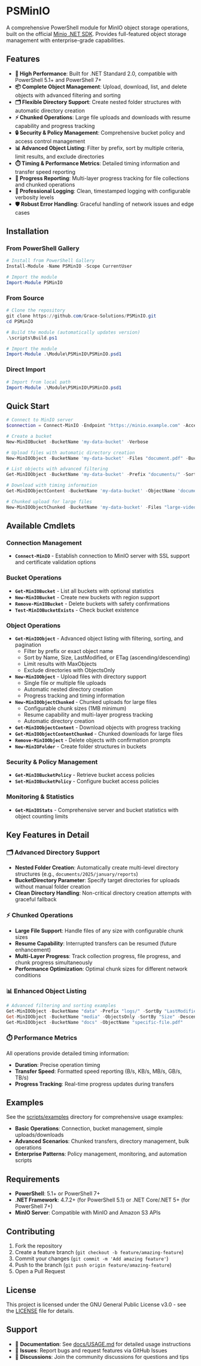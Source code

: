 # PSMinIO

A comprehensive PowerShell module for MinIO object storage operations, built on the official [Minio .NET SDK](https://www.nuget.org/packages/Minio). Provides full-featured object storage management with enterprise-grade capabilities.

## Features

- **🚀 High Performance**: Built for .NET Standard 2.0, compatible with PowerShell 5.1+ and PowerShell 7+
- **📦 Complete Object Management**: Upload, download, list, and delete objects with advanced filtering and sorting
- **🗂️ Flexible Directory Support**: Create nested folder structures with automatic directory creation
- **⚡ Chunked Operations**: Large file uploads and downloads with resume capability and progress tracking
- **🔒 Security & Policy Management**: Comprehensive bucket policy and access control management
- **📊 Advanced Object Listing**: Filter by prefix, sort by multiple criteria, limit results, and exclude directories
- **⏱️ Timing & Performance Metrics**: Detailed timing information and transfer speed reporting
- **🔄 Progress Reporting**: Multi-layer progress tracking for file collections and chunked operations
- **📝 Professional Logging**: Clean, timestamped logging with configurable verbosity levels
- **🛡️ Robust Error Handling**: Graceful handling of network issues and edge cases

## Installation

### From PowerShell Gallery
```powershell
# Install from PowerShell Gallery
Install-Module -Name PSMinIO -Scope CurrentUser

# Import the module
Import-Module PSMinIO
```

### From Source
```powershell
# Clone the repository
git clone https://github.com/Grace-Solutions/PSMinIO.git
cd PSMinIO

# Build the module (automatically updates version)
.\scripts\Build.ps1

# Import the module
Import-Module .\Module\PSMinIO\PSMinIO.psd1
```

### Direct Import
```powershell
# Import from local path
Import-Module .\Module\PSMinIO\PSMinIO.psd1
```

## Quick Start

```powershell
# Connect to MinIO server
$connection = Connect-MinIO -Endpoint "https://minio.example.com" -AccessKey "your-access-key" -SecretKey "your-secret-key"

# Create a bucket
New-MinIOBucket -BucketName 'my-data-bucket' -Verbose

# Upload files with automatic directory creation
New-MinIOObject -BucketName 'my-data-bucket' -Files "document.pdf" -BucketDirectory "documents/2025/january"

# List objects with advanced filtering
Get-MinIOObject -BucketName 'my-data-bucket' -Prefix "documents/" -SortBy "Size" -Descending -MaxObjects 10

# Download with timing information
Get-MinIOObjectContent -BucketName 'my-data-bucket' -ObjectName 'documents/2025/january/document.pdf' -FilePath 'C:\Downloads\document.pdf'

# Chunked upload for large files
New-MinIOObjectChunked -BucketName 'my-data-bucket' -Files "large-video.mp4" -ChunkSize 10MB -BucketDirectory "media/videos"
```

## Available Cmdlets

### Connection Management
- **`Connect-MinIO`** - Establish connection to MinIO server with SSL support and certificate validation options

### Bucket Operations
- **`Get-MinIOBucket`** - List all buckets with optional statistics
- **`New-MinIOBucket`** - Create new buckets with region support
- **`Remove-MinIOBucket`** - Delete buckets with safety confirmations
- **`Test-MinIOBucketExists`** - Check bucket existence

### Object Operations
- **`Get-MinIOObject`** - Advanced object listing with filtering, sorting, and pagination
  - Filter by prefix or exact object name
  - Sort by Name, Size, LastModified, or ETag (ascending/descending)
  - Limit results with MaxObjects
  - Exclude directories with ObjectsOnly
- **`New-MinIOObject`** - Upload files with directory support
  - Single file or multiple file uploads
  - Automatic nested directory creation
  - Progress tracking and timing information
- **`New-MinIOObjectChunked`** - Chunked uploads for large files
  - Configurable chunk sizes (1MB minimum)
  - Resume capability and multi-layer progress tracking
  - Automatic directory creation
- **`Get-MinIOObjectContent`** - Download objects with progress tracking
- **`Get-MinIOObjectContentChunked`** - Chunked downloads for large files
- **`Remove-MinIOObject`** - Delete objects with confirmation prompts
- **`New-MinIOFolder`** - Create folder structures in buckets

### Security & Policy Management
- **`Get-MinIOBucketPolicy`** - Retrieve bucket access policies
- **`Set-MinIOBucketPolicy`** - Configure bucket access policies

### Monitoring & Statistics
- **`Get-MinIOStats`** - Comprehensive server and bucket statistics with object counting limits

## Key Features in Detail

### 🗂️ Advanced Directory Support
- **Nested Folder Creation**: Automatically create multi-level directory structures (e.g., `documents/2025/january/reports`)
- **BucketDirectory Parameter**: Specify target directories for uploads without manual folder creation
- **Clean Directory Handling**: Non-critical directory creation attempts with graceful fallback

### ⚡ Chunked Operations
- **Large File Support**: Handle files of any size with configurable chunk sizes
- **Resume Capability**: Interrupted transfers can be resumed (future enhancement)
- **Multi-Layer Progress**: Track collection progress, file progress, and chunk progress simultaneously
- **Performance Optimization**: Optimal chunk sizes for different network conditions

### 📊 Enhanced Object Listing
```powershell
# Advanced filtering and sorting examples
Get-MinIOObject -BucketName "data" -Prefix "logs/" -SortBy "LastModified" -Descending -MaxObjects 50
Get-MinIOObject -BucketName "media" -ObjectsOnly -SortBy "Size" -Descending
Get-MinIOObject -BucketName "docs" -ObjectName "specific-file.pdf"
```

### ⏱️ Performance Metrics
All operations provide detailed timing information:
- **Duration**: Precise operation timing
- **Transfer Speed**: Formatted speed reporting (B/s, KB/s, MB/s, GB/s, TB/s)
- **Progress Tracking**: Real-time progress updates during transfers

## Examples

See the [scripts/examples](./scripts/examples/) directory for comprehensive usage examples:
- **Basic Operations**: Connection, bucket management, simple uploads/downloads
- **Advanced Scenarios**: Chunked transfers, directory management, bulk operations
- **Enterprise Patterns**: Policy management, monitoring, and automation scripts

## Requirements

- **PowerShell**: 5.1+ or PowerShell 7+
- **.NET Framework**: 4.7.2+ (for PowerShell 5.1) or .NET Core/.NET 5+ (for PowerShell 7+)
- **MinIO Server**: Compatible with MinIO and Amazon S3 APIs

## Contributing

1. Fork the repository
2. Create a feature branch (`git checkout -b feature/amazing-feature`)
3. Commit your changes (`git commit -m 'Add amazing feature'`)
4. Push to the branch (`git push origin feature/amazing-feature`)
5. Open a Pull Request

## License

This project is licensed under the GNU General Public License v3.0 - see the [LICENSE](LICENSE) file for details.

## Support

- 📖 **Documentation**: See [docs/USAGE.md](docs/USAGE.md) for detailed usage instructions
- 🐛 **Issues**: Report bugs and request features via GitHub Issues
- 💬 **Discussions**: Join the community discussions for questions and tips